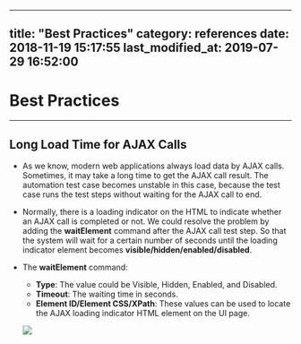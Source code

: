 
---
title: "Best Practices"
category: references
date: 2018-11-19 15:17:55
last_modified_at: 2019-07-29 16:52:00
---

# Best Practices
***

## Long Load Time for AJAX Calls
* As we know, modern web applications always load data by AJAX calls. Sometimes, it may take a long time to get the AJAX call result. The automation test case becomes unstable in this case, because the test case runs the test steps without waiting for the AJAX call to end.
* Normally, there is a loading indicator on the HTML to indicate whether an AJAX call is completed or not. We could resolve the problem by adding the **waitElement** command after the AJAX call test step. So that the system will wait for a certain number of seconds until the loading indicator element becomes **visible/hidden/enabled/disabled**.
* The **waitElement** command:
	* **Type**: The value could be Visible, Hidden, Enabled, and Disabled.
	* **Timeout**: The waiting time in seconds.
	* **Element ID/Element CSS/XPath**: These values can be used to locate the AJAX loading indicator HTML element on the UI page.

   ![][references-wait-element]

  [references-wait-element]: ../images/references/references-wait-element.png
  [references-idarecorder]: ../images/references/IDARecorder.png
  [references-browserconsole]: ../images/references/Browserconsole.png
  [references-pluginConsole]: ../images/references/PluginConsole.png
  [references-plugin]: ../images/references/Plugin.png
  [references-backgroundconsole]: ../images/references/IDABackgroud.png